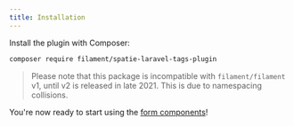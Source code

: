 ```yaml
---
title: Installation
---
```


Install the plugin with Composer:

```bash
composer require filament/spatie-laravel-tags-plugin
```

> Please note that this package is incompatible with `filament/filament` v1, until v2 is released in late 2021. This is due to namespacing collisions.

You're now ready to start using the [form components](form-components)!
